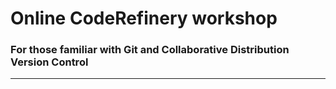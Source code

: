 # Online CodeRefinery workshop

### For those familiar with Git and Collaborative Distribution Version Control

---
